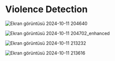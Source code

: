 # Violence Detection 

![Ekran görüntüsü 2024-10-11 204640](https://github.com/user-attachments/assets/1e1d6861-8f2a-4e9a-b956-1fee6706d229)

![Ekran görüntüsü 2024-10-11 204702_enhanced](https://github.com/user-attachments/assets/543e4d47-d6d9-450a-a1dd-b184381fd9f1)

![Ekran görüntüsü 2024-10-11 213232](https://github.com/user-attachments/assets/a86d76ab-d883-4bfb-bbcb-1774c9704991)

![Ekran görüntüsü 2024-10-11 213616](https://github.com/user-attachments/assets/9da2640e-4bf4-4809-ae92-9441e19b5bfd)


